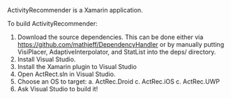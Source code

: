 ActivityRecommender is a Xamarin application.

To build ActivityRecommender:

1. Download the source dependencies. This can be done either via https://github.com/mathjeff/DependencyHandler or by manually putting VisiPlacer, AdaptiveInterpolator, and StatList into the deps/ directory.
2. Install Visual Studio.
3. Install the Xamarin plugin to Visual Studio
4. Open ActRect.sln in Visual Studio.
5. Choose an OS to target:
  a. ActRec.Droid
  c. ActRec.iOS
  c. ActRec.UWP
6. Ask Visual Studio to build it!
